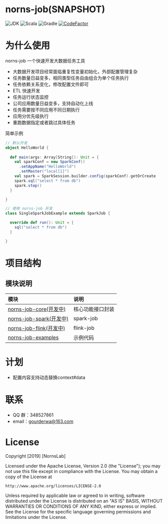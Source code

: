 # norns-job(SNAPSHOT)
![JDK](https://img.shields.io/badge/JDK-1.8-brightgreen.svg?style=flat-square)
![Scala](https://img.shields.io/badge/Scala-2.12.8-brightgreen.svg?style=flat-square)
![Gradle](https://img.shields.io/badge/Gradle-5.6.1-brightgreen.svg?style=flat-square)
[![CodeFactor](https://www.codefactor.io/repository/github/gourderwa/norns-job/badge)](https://www.codefactor.io/repository/github/gourderwa/norns-job)
# 为什么使用
norns-job 一个快速开发大数据任务工具
- 大数据开发项目经常面临重复性变量初始化，外部配置管理复杂
- 任务数量日益变多，相同类型任务自由组合为单个任务执行
- 任务依赖关系变化，修改配置文件即可
- ETL 快速开发
- 任务运行状态监控
- 公司应用数量日益变多，支持自动化上线
- 任务需要按不同应用不同日期执行
- 应用分优先级执行
- 重跑数据指定或者跳过具体任务

简单示例
```scala
// 默认开发
object HelloWorld {
   
  def main(args: Array[String]): Unit = {
    val sparkConf = new SparkConf()
      .setAppName("HelloWorld")
      .setMaster("local[1]")
    val spark = SparkSession.builder.config(sparkConf).getOrCreate
    spark.sql("select * from db")
    spark.stop()
  }

}
```
```scala
// 使用 norns-job 开发
class SingleSparkJobExample extends SparkJob {

  override def run(): Unit = {
    sql("select * from db")
  }

}
```
# 项目结构
## 模块说明
|模块|说明|
|:---|:---|
|[norns-job-core(开发中)](./norns-job-core)|核心功能接口封装|
|[norns-job-spark(开发中)](./norns-job-spark)|spark-job|
|[norns-job-flink(开发中)](./norns-job-flink)|flink-job|
|[norns-job-examples](./norns-job-examples)|示例代码|

# 计划
- 配置内容支持动态替换context#data

# 联系
* QQ 群：348527861
* email：gourderwa@163.com

# License
Copyright [2019] [NornsLab]

Licensed under the Apache License, Version 2.0 (the "License");
you may not use this file except in compliance with the License.
You may obtain a copy of the License at

    http://www.apache.org/licenses/LICENSE-2.0

Unless required by applicable law or agreed to in writing, software
distributed under the License is distributed on an "AS IS" BASIS,
WITHOUT WARRANTIES OR CONDITIONS OF ANY KIND, either express or implied.
See the License for the specific language governing permissions and
limitations under the License.
